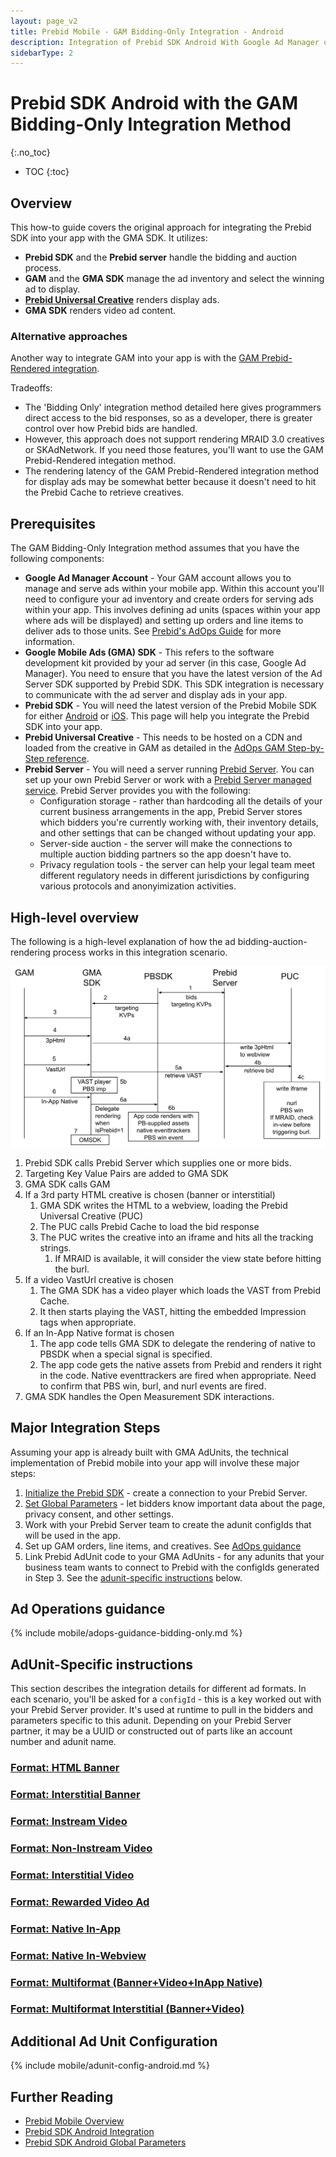 ```yaml
---
layout: page_v2
title: Prebid Mobile - GAM Bidding-Only Integration - Android
description: Integration of Prebid SDK Android With Google Ad Manager using the 'Bidding-Only' integration
sidebarType: 2
---
```


# Prebid SDK Android with the GAM Bidding-Only Integration Method
{:.no_toc}

- TOC
{:toc}

## Overview

This how-to guide covers the original approach for integrating the Prebid SDK into your app with the GMA SDK. It utilizes:

- **Prebid SDK** and the **Prebid server** handle the bidding and auction process.
- **GAM** and the **GMA SDK** manage the ad inventory and select the winning ad to display.
- [**Prebid Universal Creative**](/overview/prebid-universal-creative.html) renders display ads.
- **GMA SDK** renders video ad content.

### Alternative approaches

Another way to integrate GAM into your app is with the [GAM Prebid-Rendered integration](/prebid-mobile/modules/rendering/android-sdk-integration-gam.html). 

Tradeoffs:

- The 'Bidding Only' integration method detailed here gives programmers direct access to the bid responses, so as a developer, there is greater control over how Prebid bids are handled. 
- However, this approach does not support rendering MRAID 3.0 creatives or SKAdNetwork. If you need those features, you'll want to use the GAM Prebid-Rendered integation method.
- The rendering latency of the GAM Prebid-Rendered integration method for display ads may be somewhat better because it doesn't need to hit the Prebid Cache to retrieve creatives.

## Prerequisites

The GAM Bidding-Only Integration method assumes that you have the following components:

- **Google Ad Manager Account** - Your GAM account allows you to manage and serve ads within your mobile app. Within this account you'll need to configure your ad inventory and create orders for serving ads within your app. This involves defining ad units (spaces within your app where ads will be displayed) and setting up orders and line items to deliver ads to those units. See [Prebid's AdOps Guide](/adops/before-you-start.html) for more information.
- **Google Mobile Ads (GMA) SDK** - This refers to the software development kit provided by your ad server (in this case, Google Ad Manager). You need to ensure that you have the latest version of the Ad Server SDK supported by Prebid SDK. This SDK integration is necessary to communicate with the ad server and display ads in your app.
- **Prebid SDK** - You will need the latest version of the Prebid Mobile SDK for either [Android](/prebid-mobile/pbm-api/android/code-integration-android.html) or [iOS](/prebid-mobile/pbm-api/ios/code-integration-ios.html). This page will help you integrate the Prebid SDK into your app.
- **Prebid Universal Creative** - This needs to be hosted on a CDN and loaded from the creative in GAM as detailed in the [AdOps GAM Step-by-Step reference](/adops/gam-creative-banner-sbs.html).
- **Prebid Server** - You will need a server running [Prebid Server](/prebid-server/use-cases/pbs-sdk.html). You can set up your own Prebid Server or work with a [Prebid Server managed service](https://prebid.org/managed-services/). Prebid Server provides you with the following:
    - Configuration storage - rather than hardcoding all the details of your current business arrangements in the app, Prebid Server stores which bidders you're currently working with, their inventory details, and other settings that can be changed without updating your app.
    - Server-side auction - the server will make the connections to multiple auction bidding partners so the app doesn't have to.
    - Privacy regulation tools - the server can help your legal team meet different regulatory needs in different jurisdictions by configuring various protocols and anonyimization activities.

## High-level overview

The following is a high-level explanation of how the ad bidding-auction-rendering process works in this integration scenario.

![GAM Bidding Only Integration Details](/assets/images/prebid-mobile/mobile-details-gam-bidding-only.png)

1. Prebid SDK calls Prebid Server which supplies one or more bids.
1. Targeting Key Value Pairs are added to GMA SDK
1. GMA SDK calls GAM
1. If a 3rd party HTML creative is chosen (banner or interstitial)
    1. GMA SDK writes the HTML to a webview, loading the Prebid Universal Creative (PUC)
    1. The PUC calls Prebid Cache to load the bid response
    1. The PUC writes the creative into an iframe and hits all the tracking strings.
        1. If MRAID is available, it will consider the view state before hitting the burl.
1. If a video VastUrl creative is chosen
    1. The GMA SDK has a video player which loads the VAST from Prebid Cache.
    1. It then starts playing the VAST, hitting the embedded Impression tags when appropriate.
1. If an In-App Native format is chosen
    1. The app code tells GMA SDK to delegate the rendering of native to PBSDK when a special signal is specified.
    1. The app code gets the native assets from Prebid and renders it right in the code. Native eventtrackers are fired when appropriate. Need to confirm that PBS win, burl, and nurl events are fired.
1. GMA SDK handles the Open Measurement SDK interactions.

## Major Integration Steps

Assuming your app is already built with GMA AdUnits, the technical implementation of Prebid mobile into your app will involve these major steps:

1. [Initialize the Prebid SDK](/prebid-mobile/pbm-api/android/code-integration-android.html) - create a connection to your Prebid Server.
2. [Set Global Parameters](/prebid-mobile/pbm-api/android/pbm-targeting-params-android.html) - let bidders know important data about the page, privacy consent, and other settings.
3. Work with your Prebid Server team to create the adunit configIds that will be used in the app.
4. Set up GAM orders, line items, and creatives. See [AdOps guidance](#ad-operations-guidance)
5. Link Prebid AdUnit code to your GMA AdUnits - for any adunits that your business team wants to connect to Prebid with the configIds generated in Step 3. See the [adunit-specific instructions](#adunit-specific-instructions) below.


## Ad Operations guidance

{% include mobile/adops-guidance-bidding-only.md %}

## AdUnit-Specific instructions

This section describes the integration details for different ad formats. In each scenario, you'll be asked for a `configId` - this is a key worked out with your Prebid Server provider. It's used at runtime to pull in the bidders and parameters specific to this adunit. Depending on your Prebid Server partner, it may be a UUID or constructed out of parts like an account number and adunit name.

### [Format: HTML Banner](/prebid-mobile/recipes/subrecipes/android/gam-bidding-only-html-banner.html)

### [Format: Interstitial Banner](/prebid-mobile/recipes/subrecipes/android/gam-bidding-only-interstitial-banner.html)

### [Format: Instream Video](/prebid-mobile/recipes/subrecipes/android/gam-bidding-only-video-instream.html)

### [Format: Non-Instream Video](/prebid-mobile/recipes/subrecipes/android/gam-bidding-only-video-outstream.html)

### [Format: Interstitial Video](/prebid-mobile/recipes/subrecipes/android/gam-bidding-only-interstitial-video.html)

### [Format: Rewarded Video Ad](/prebid-mobile/recipes/subrecipes/android/gam-bidding-only-rewarded-video.html)

### [Format: Native In-App](/prebid-mobile/recipes/subrecipes/android/gam-bidding-only-native-in-app.html)

### [Format: Native In-Webview](/prebid-mobile/recipes/subrecipes/android/gam-bidding-only-native-in-webview.html)

### [Format: Multiformat (Banner+Video+InApp Native)](/prebid-mobile/recipes/subrecipes/android/gam-bidding-only-multiformat.html)

### [Format: Multiformat Interstitial (Banner+Video)](/prebid-mobile/recipes/subrecipes/android/gam-bidding-only-multiformat-interstitial.html)

## Additional Ad Unit Configuration

{% include mobile/adunit-config-android.md %}

## Further Reading

- [Prebid Mobile Overview](/prebid-mobile/prebid-mobile.html)
- [Prebid SDK Android Integration](/prebid-mobile/pbm-api/android/code-integration-android.html)
- [Prebid SDK Android Global Parameters](/prebid-mobile/pbm-api/android/pbm-targeting-android.html)
